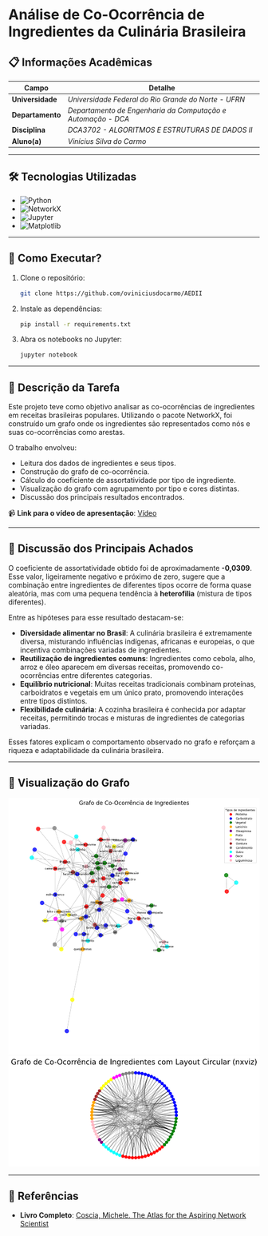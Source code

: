 # Análise de Co-Ocorrência de Ingredientes da Culinária Brasileira

## **📋 Informações Acadêmicas**  
| Campo               | Detalhe                              |
|---------------------|--------------------------------------------------------------|
| **Universidade**    | *Universidade Federal do Rio Grande do Norte - UFRN*         |
| **Departamento**    | *Departamento de Engenharia da Computação e Automação - DCA* |
| **Disciplina**      | *DCA3702 - ALGORITMOS E ESTRUTURAS DE DADOS II*              |
| **Aluno(a)**        | *Vinícius Silva do Carmo*                                    |

---

## **🛠️ Tecnologias Utilizadas**  
- ![Python](https://img.shields.io/badge/Python-3.8%2B-blue)  
- ![NetworkX](https://img.shields.io/badge/NetworkX-2.6+-orange)  
- ![Jupyter](https://img.shields.io/badge/Jupyter-Notebook-red)  
- ![Matplotlib](https://img.shields.io/badge/Matplotlib-3.5+-yellowgreen)

---

## **🚀 Como Executar?**  
1. Clone o repositório:  
   ```bash
   git clone https://github.com/oviniciusdocarmo/AEDII
   ```
2. Instale as dependências:  
   ```bash
   pip install -r requirements.txt
   ```
3. Abra os notebooks no Jupyter:  
   ```bash
   jupyter notebook
   ```

---

## 🎯 Descrição da Tarefa
Este projeto teve como objetivo analisar as co-ocorrências de ingredientes em receitas brasileiras populares. Utilizando o pacote NetworkX, foi construído um grafo onde os ingredientes são representados como nós e suas co-ocorrências como arestas. 

O trabalho envolveu:
- Leitura dos dados de ingredientes e seus tipos.
- Construção do grafo de co-ocorrência.
- Cálculo do coeficiente de assortatividade por tipo de ingrediente.
- Visualização do grafo com agrupamento por tipo e cores distintas.
- Discussão dos principais resultados encontrados.

📹 **Link para o vídeo de apresentação**: [Vídeo](https://drive.google.com/file/d/1glXQ2DRFokn_dvYOySJ6QI_9rZBYHX7R/view?usp=sharing)

---

## 🧠 Discussão dos Principais Achados

O coeficiente de assortatividade obtido foi de aproximadamente **-0,0309**. Esse valor, ligeiramente negativo e próximo de zero, sugere que a combinação entre ingredientes de diferentes tipos ocorre de forma quase aleatória, mas com uma pequena tendência à **heterofilia** (mistura de tipos diferentes).

Entre as hipóteses para esse resultado destacam-se:
- **Diversidade alimentar no Brasil**: A culinária brasileira é extremamente diversa, misturando influências indígenas, africanas e europeias, o que incentiva combinações variadas de ingredientes.
- **Reutilização de ingredientes comuns**: Ingredientes como cebola, alho, arroz e óleo aparecem em diversas receitas, promovendo co-ocorrências entre diferentes categorias.
- **Equilíbrio nutricional**: Muitas receitas tradicionais combinam proteínas, carboidratos e vegetais em um único prato, promovendo interações entre tipos distintos.
- **Flexibilidade culinária**: A cozinha brasileira é conhecida por adaptar receitas, permitindo trocas e misturas de ingredientes de categorias variadas.

Esses fatores explicam o comportamento observado no grafo e reforçam a riqueza e adaptabilidade da culinária brasileira.

---

## 📸 Visualização do Grafo

![Grafo de Co-Ocorrência de Ingredientes](./images/grafo.png)
![Grafo de Co-Ocorrência de Ingredientes (nxviz)](./images/grafo-nxviz.png)

---

## **📌 Referências**  
- **Livro Completo**: [Coscia, Michele. The Atlas for the Aspiring Network Scientist](https://www.networkatlas.eu/)


